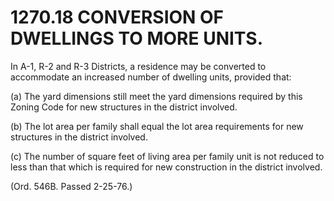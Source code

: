 1270.18 CONVERSION OF DWELLINGS TO MORE UNITS.
==============================================

In A-1, R-2 and R-3 Districts, a residence may be converted to
accommodate an increased number of dwelling units, provided that:

​(a) The yard dimensions still meet the yard dimensions required by this
Zoning Code for new structures in the district involved.

​(b) The lot area per family shall equal the lot area requirements for
new structures in the district involved.

​(c) The number of square feet of living area per family unit is not
reduced to less than that which is required for new construction in the
district involved.

(Ord. 546B. Passed 2-25-76.)
